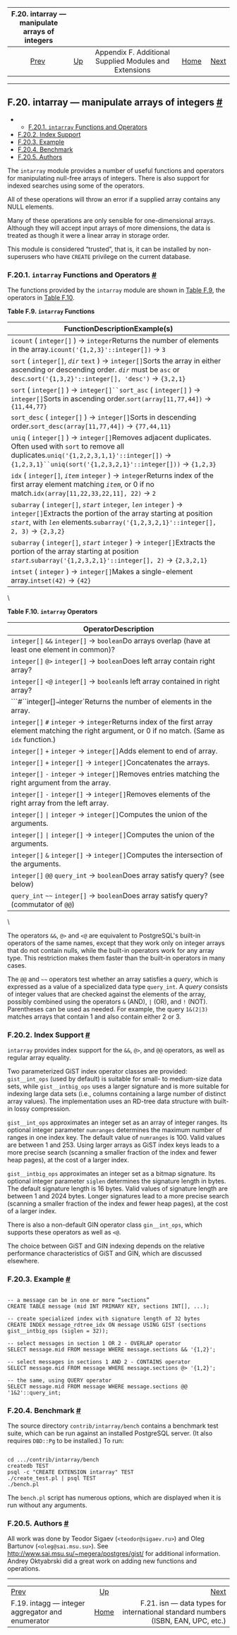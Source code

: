 

|              F.20. intarray — manipulate arrays of integers             |                                                                             |                                                        |                                                       |                                                                                                      |
| :---------------------------------------------------------------------: | :-------------------------------------------------------------------------- | :----------------------------------------------------: | ----------------------------------------------------: | ---------------------------------------------------------------------------------------------------: |
| [Prev](intagg.html "F.19. intagg — integer aggregator and enumerator")  | [Up](contrib.html "Appendix F. Additional Supplied Modules and Extensions") | Appendix F. Additional Supplied Modules and Extensions | [Home](index.html "PostgreSQL 17devel Documentation") |  [Next](isn.html "F.21. isn — data types for international standard numbers (ISBN, EAN, UPC, etc.)") |

***

## F.20. intarray — manipulate arrays of integers [#](#INTARRAY)

  * *   [F.20.1. `intarray` Functions and Operators](intarray.html#INTARRAY-FUNCS-OPS)
  * [F.20.2. Index Support](intarray.html#INTARRAY-INDEX)
  * [F.20.3. Example](intarray.html#INTARRAY-EXAMPLE)
  * [F.20.4. Benchmark](intarray.html#INTARRAY-BENCHMARK)
  * [F.20.5. Authors](intarray.html#INTARRAY-AUTHORS)

The `intarray` module provides a number of useful functions and operators for manipulating null-free arrays of integers. There is also support for indexed searches using some of the operators.

All of these operations will throw an error if a supplied array contains any NULL elements.

Many of these operations are only sensible for one-dimensional arrays. Although they will accept input arrays of more dimensions, the data is treated as though it were a linear array in storage order.

This module is considered “trusted”, that is, it can be installed by non-superusers who have `CREATE` privilege on the current database.

### F.20.1. `intarray` Functions and Operators [#](#INTARRAY-FUNCS-OPS)

The functions provided by the `intarray` module are shown in [Table F.9](intarray.html#INTARRAY-FUNC-TABLE "Table F.9. intarray Functions"), the operators in [Table F.10](intarray.html#INTARRAY-OP-TABLE "Table F.10. intarray Operators").

**Table F.9. `intarray` Functions**

| FunctionDescriptionExample(s)                                                                                                                                                                                                      |
| ---------------------------------------------------------------------------------------------------------------------------------------------------------------------------------------------------------------------------------- |
| `icount` ( `integer[]` ) → `integer`Returns the number of elements in the array.`icount('{1,2,3}'::integer[])` → `3`                                                                                                           |
| `sort` ( `integer[]`, *`dir`* `text` ) → `integer[]`Sorts the array in either ascending or descending order. *`dir`* must be `asc` or `desc`.`sort('{1,3,2}'::integer[], 'desc')` → `{3,2,1}`                                  |
| `sort` ( `integer[]` ) → `integer[]``sort_asc` ( `integer[]` ) → `integer[]`Sorts in ascending order.`sort(array[11,77,44])` → `{11,44,77}`                                                                                    |
| `sort_desc` ( `integer[]` ) → `integer[]`Sorts in descending order.`sort_desc(array[11,77,44])` → `{77,44,11}`                                                                                                                 |
| `uniq` ( `integer[]` ) → `integer[]`Removes adjacent duplicates. Often used with `sort` to remove all duplicates.`uniq('{1,2,2,3,1,1}'::integer[])` → `{1,2,3,1}``uniq(sort('{1,2,3,2,1}'::integer[]))` → `{1,2,3}`            |
| `idx` ( `integer[]`, *`item`* `integer` ) → `integer`Returns index of the first array element matching *`item`*, or 0 if no match.`idx(array[11,22,33,22,11], 22)` → `2`                                                       |
| `subarray` ( `integer[]`, *`start`* `integer`, *`len`* `integer` ) → `integer[]`Extracts the portion of the array starting at position *`start`*, with *`len`* elements.`subarray('{1,2,3,2,1}'::integer[], 2, 3)` → `{2,3,2}` |
| `subarray` ( `integer[]`, *`start`* `integer` ) → `integer[]`Extracts the portion of the array starting at position *`start`*.`subarray('{1,2,3,2,1}'::integer[], 2)` → `{2,3,2,1}`                                                |
| `intset` ( `integer` ) → `integer[]`Makes a single-element array.`intset(42)` → `{42}`                                                                                                                                         |

\

**Table F.10. `intarray` Operators**

| OperatorDescription                                                                                                                                    |
| ------------------------------------------------------------------------------------------------------------------------------------------------------ |
| `integer[]` `&&` `integer[]` → `boolean`Do arrays overlap (have at least one element in common)?                                                       |
| `integer[]` `@>` `integer[]` → `boolean`Does left array contain right array?                                                                           |
| `integer[]` `<@` `integer[]` → `boolean`Is left array contained in right array?                                                                        |
| ```#``integer[]` → `integer`Returns the number of elements in the array.                                                                              |
| `integer[]` `#` `integer` → `integer`Returns index of the first array element matching the right argument, or 0 if no match. (Same as `idx` function.) |
| `integer[]` `+` `integer` → `integer[]`Adds element to end of array.                                                                                   |
| `integer[]` `+` `integer[]` → `integer[]`Concatenates the arrays.                                                                                      |
| `integer[]` `-` `integer` → `integer[]`Removes entries matching the right argument from the array.                                                     |
| `integer[]` `-` `integer[]` → `integer[]`Removes elements of the right array from the left array.                                                      |
| `integer[]` `\|` `integer` → `integer[]`Computes the union of the arguments.                                                                           |
| `integer[]` `\|` `integer[]` → `integer[]`Computes the union of the arguments.                                                                         |
| `integer[]` `&` `integer[]` → `integer[]`Computes the intersection of the arguments.                                                                   |
| `integer[]` `@@` `query_int` → `boolean`Does array satisfy query? (see below)                                                                          |
| `query_int` `~~` `integer[]` → `boolean`Does array satisfy query? (commutator of `@@`)                                                                 |

\

The operators `&&`, `@>` and `<@` are equivalent to PostgreSQL's built-in operators of the same names, except that they work only on integer arrays that do not contain nulls, while the built-in operators work for any array type. This restriction makes them faster than the built-in operators in many cases.

The `@@` and `~~` operators test whether an array satisfies a *query*, which is expressed as a value of a specialized data type `query_int`. A *query* consists of integer values that are checked against the elements of the array, possibly combined using the operators `&` (AND), `|` (OR), and `!` (NOT). Parentheses can be used as needed. For example, the query `1&(2|3)` matches arrays that contain 1 and also contain either 2 or 3.

### F.20.2. Index Support [#](#INTARRAY-INDEX)

`intarray` provides index support for the `&&`, `@>`, and `@@` operators, as well as regular array equality.

Two parameterized GiST index operator classes are provided: `gist__int_ops` (used by default) is suitable for small- to medium-size data sets, while `gist__intbig_ops` uses a larger signature and is more suitable for indexing large data sets (i.e., columns containing a large number of distinct array values). The implementation uses an RD-tree data structure with built-in lossy compression.

`gist__int_ops` approximates an integer set as an array of integer ranges. Its optional integer parameter `numranges` determines the maximum number of ranges in one index key. The default value of `numranges` is 100. Valid values are between 1 and 253. Using larger arrays as GiST index keys leads to a more precise search (scanning a smaller fraction of the index and fewer heap pages), at the cost of a larger index.

`gist__intbig_ops` approximates an integer set as a bitmap signature. Its optional integer parameter `siglen` determines the signature length in bytes. The default signature length is 16 bytes. Valid values of signature length are between 1 and 2024 bytes. Longer signatures lead to a more precise search (scanning a smaller fraction of the index and fewer heap pages), at the cost of a larger index.

There is also a non-default GIN operator class `gin__int_ops`, which supports these operators as well as `<@`.

The choice between GiST and GIN indexing depends on the relative performance characteristics of GiST and GIN, which are discussed elsewhere.

### F.20.3. Example [#](#INTARRAY-EXAMPLE)

```

-- a message can be in one or more “sections”
CREATE TABLE message (mid INT PRIMARY KEY, sections INT[], ...);

-- create specialized index with signature length of 32 bytes
CREATE INDEX message_rdtree_idx ON message USING GIST (sections gist__intbig_ops (siglen = 32));

-- select messages in section 1 OR 2 - OVERLAP operator
SELECT message.mid FROM message WHERE message.sections && '{1,2}';

-- select messages in sections 1 AND 2 - CONTAINS operator
SELECT message.mid FROM message WHERE message.sections @> '{1,2}';

-- the same, using QUERY operator
SELECT message.mid FROM message WHERE message.sections @@ '1&2'::query_int;
```

### F.20.4. Benchmark [#](#INTARRAY-BENCHMARK)

The source directory `contrib/intarray/bench` contains a benchmark test suite, which can be run against an installed PostgreSQL server. (It also requires `DBD::Pg` to be installed.) To run:

```

cd .../contrib/intarray/bench
createdb TEST
psql -c "CREATE EXTENSION intarray" TEST
./create_test.pl | psql TEST
./bench.pl
```

The `bench.pl` script has numerous options, which are displayed when it is run without any arguments.

### F.20.5. Authors [#](#INTARRAY-AUTHORS)

All work was done by Teodor Sigaev (`<teodor@sigaev.ru>`) and Oleg Bartunov (`<oleg@sai.msu.su>`). See <http://www.sai.msu.su/~megera/postgres/gist/> for additional information. Andrey Oktyabrski did a great work on adding new functions and operations.

***

|                                                                         |                                                                             |                                                                                                      |
| :---------------------------------------------------------------------- | :-------------------------------------------------------------------------: | ---------------------------------------------------------------------------------------------------: |
| [Prev](intagg.html "F.19. intagg — integer aggregator and enumerator")  | [Up](contrib.html "Appendix F. Additional Supplied Modules and Extensions") |  [Next](isn.html "F.21. isn — data types for international standard numbers (ISBN, EAN, UPC, etc.)") |
| F.19. intagg — integer aggregator and enumerator                        |            [Home](index.html "PostgreSQL 17devel Documentation")            |                     F.21. isn — data types for international standard numbers (ISBN, EAN, UPC, etc.) |

